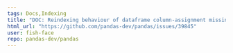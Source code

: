 ```yaml
---
tags: Docs,Indexing
title: "DOC: Reindexing behaviour of dataframe column-assignment missing"
html_url: "https://github.com/pandas-dev/pandas/issues/39845"
user: fish-face
repo: pandas-dev/pandas
---
```


